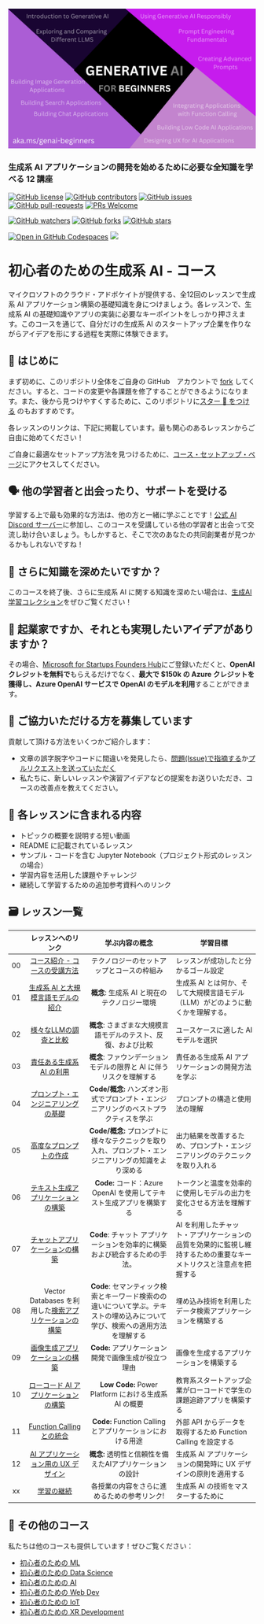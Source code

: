 
![Generative AI For Beginners](../../images/repository-thumbnail.png?WT.mc_id=academic-105485-yoterada)

### 生成系 AI アプリケーションの開発を始めるために必要な全知識を学べる 12 講座

[![GitHub license](https://img.shields.io/github/license/microsoft/Generative-AI-For-Beginners.svg)](https://github.com/microsoft/Generative-AI-For-Beginners/blob/master/LICENSE?WT.mc_id=academic-105485-yoterada)
[![GitHub contributors](https://img.shields.io/github/contributors/microsoft/Generative-AI-For-Beginners.svg)](https://GitHub.com/microsoft/Generative-AI-For-Beginners/graphs/contributors/?WT.mc_id=academic-105485-yoterada)
[![GitHub issues](https://img.shields.io/github/issues/microsoft/Generative-AI-For-Beginners.svg)](https://GitHub.com/microsoft/Generative-AI-For-Beginners/issues/?WT.mc_id=academic-105485-yoterada)
[![GitHub pull-requests](https://img.shields.io/github/issues-pr/microsoft/Generative-AI-For-Beginners.svg)](https://GitHub.com/microsoft/Generative-AI-For-Beginners/pulls/?WT.mc_id=academic-105485-yoterada)
[![PRs Welcome](https://img.shields.io/badge/PRs-welcome-brightgreen.svg?style=flat-square)](http://makeapullrequest.com?WT.mc_id=academic-105485-yoterada)

[![GitHub watchers](https://img.shields.io/github/watchers/microsoft/Generative-AI-For-Beginners.svg?style=social&label=Watch)](https://GitHub.com/microsoft/Generative-AI-For-Beginners/watchers/?WT.mc_id=academic-105485-yoterada)
[![GitHub forks](https://img.shields.io/github/forks/microsoft/Generative-AI-For-Beginners.svg?style=social&label=Fork)](https://GitHub.com/microsoft/Generative-AI-For-Beginners/network/?WT.mc_id=academic-105485-yoterada)
[![GitHub stars](https://img.shields.io/github/stars/microsoft/Generative-AI-For-Beginners.svg?style=social&label=Star)](https://GitHub.com/microsoft/Generative-AI-For-Beginners/stargazers/?WT.mc_id=academic-105485-yoterada)

[![Open in GitHub Codespaces](https://img.shields.io/static/v1?style=for-the-badge&label=GitHub+Codespaces&message=Open&color=lightgrey&logo=github)](https://codespaces.new/microsoft/generative-ai-for-beginners?WT.mc_id=academic-105485-yoterada)
[![](https://dcbadge.vercel.app/api/server/ByRwuEEgH4)](https://aka.ms/genai-discord?WT.mc_id=academic-105485-yoterada)

# 初心者のための生成系 AI - コース

マイクロソフトのクラウド・アドボケイトが提供する、全12回のレッスンで生成系 AI アプリケーション構築の基礎知識を身につけましょう。各レッスンで、生成系 AI の基礎知識やアプリの実装に必要なキーポイントをしっかり押さえます。このコースを通じて、自分だけの生成系 AI のスタートアップ企業を作りながらアイデアを形にする過程を実際に体験できます。

## 🌱 はじめに

まず初めに、このリポジトリ全体をご自身の GitHub　アカウントで [fork](https://github.com/microsoft/generative-ai-for-beginners/fork?WT.mc_id=academic-105485-yoterada) してください。すると、コードの変更や各課題を修了することができるようになります。また、後から見つけやすくするために、このリポジトリに[スター 🌟 をつける](https://docs.github.com/en/get-started/exploring-projects-on-github/saving-repositories-with-stars?WT.mc_id=academic-105485-yoterada) のもおすすめです。

各レッスンのリンクは、下記に掲載しています。最も関心のあるレッスンからご自由に始めてください！

ご自身に最適なセットアップ方法を見つけるために、[コース・セットアップ・ページ](../../00-course-setup/README.md?WT.mc_id=academic-105485-yoterada)にアクセスしてください。

## 🗣️ 他の学習者と出会ったり、サポートを受ける

学習する上で最も効果的な方法は、他の方と一緒に学ぶことです！[公式 AI Discord サーバー](https://aka.ms/genai-discord?WT.mc_id=academic-105485-yoterada)に参加し、このコースを受講している他の学習者と出会って交流し助け合いましょう。もしかすると、そこで次のあなたの共同創業者が見つかるかもしれないですね！

## 🧠 さらに知識を深めたいですか？

このコースを終了後、さらに生成系 AI に関する知識を深めたい場合は、[生成AI学習コレクション](https://aka.ms/genai-collection?WT.mc_id=academic-105485-yoterada)をぜひご覧ください！

##  🚀  起業家ですか、それとも実現したいアイデアがありますか？

その場合、[Microsoft for Startups Founders Hub](https://aka.ms/genai-foundershub?WT.mc_id=academic-105485-yoterada)にご登録いただくと、**OpenAI クレジットを無料で**もらえるだけでなく、**最大で $150k の Azure クレジットを獲得し、Azure OpenAI サービスで OpenAI のモデルを利用**することができます。

##  🙏 ご協力いただける方を募集しています

貢献して頂ける方法をいくつかご紹介します：

- 文章の誤字脱字やコードに間違いを発見したら、[問題(Issue)で指摘する](https://github.com/microsoft/generative-ai-for-beginners/issues?WT.mc_id=academic-105485-yoterada)か[プルリクエストを送っていただく](https://github.com/microsoft/generative-ai-for-beginners/pulls?WT.mc_id=academic-105485-yoterada)  
- 私たちに、新しいレッスンや演習アイデアなどの提案をお送りいただき、コースの改善点を教えてください。

## 📂 各レッスンに含まれる内容

- トピックの概要を説明する短い動画  
- README に記載されているレッスン
- サンプル・コードを含む Jupyter Notebook（プロジェクト形式のレッスンの場合）  
- 学習内容を活用した課題やチャレンジ
- 継続して学習するための追加参考資料へのリンク

## 🗃️ レッスン一覧
|       |              レッスンへのリンク              |                       学ぶ内容の概念                       |                      学習目標                 |                             
| :---: | :------------------------------------: | :---------------------------------------------------------: | ----------------------------------------------------------- |
| 00 | [コース紹介 - コースの受講方法](../../00-course-setup/translations/ja-jp/README.md?WT.mc_id=academic-105485-yoterada) | テクノロジーのセットアップとコースの枠組み | レッスンが成功したと分かるゴール設定| 
| 01 | [生成系 AI と大規模言語モデルの紹介](../../01-introduction-to-genai/translations/ja-jp/README.md?WT.mc_id=academic-105485-yoterada) |**概念**: 生成系 AI と現在のテクノロジー環境|  生成系 AI とは何か、そして大規模言語モデル（LLM）がどのように動くかを理解する。                   |
| 02 | [様々なLLMの調査と比較](../../02-exploring-and-comparing-different-llms/translations/ja-jp/README.md?WT.mc_id=academic-105485-yoterada) | **概念**: さまざまな大規模言語モデルのテスト、反復、および比較 | ユースケースに適した AI モデルを選択 | 
| 03 | [責任ある生成系 AI の利用](../../03-using-generative-ai-responsibly/translations/ja-jp/README.md?WT.mc_id=academic-105485-yoterada)| **概念**: ファウンデーションモデルの限界と AI に伴うリスクを理解する  | 責任ある生成系 AI アプリケーションの開発方法を学ぶ |
| 04 | [プロンプト・エンジニアリングの基礎](../../04-prompt-engineering-fundamentals/translations/ja-jp/README.md?WT.mc_id=academic-105485-yoterada) | **Code/概念:** ハンズオン形式でプロンプト・エンジニアリングのベストプラクティスを学ぶ |  プロンプトの構造と使用法の理解 |  
| 05 | [高度なプロンプトの作成](../../05-advanced-prompts/translations/ja-jp/README.md?WT.mc_id=academic-105485-yoterada) | **Code/概念:** プロンプトに様々なテクニックを取り入れ、プロンプト・エンジニアリングの知識をより深める | 出力結果を改善するため、プロンプト・エンジニアリングのテクニックを取り入れる | 
| 06 | [テキスト生成アプリケーションの構築](../../06-text-generation-apps/translations/ja-jp/README.md?WT.mc_id=academic-105485-yoterada)  | **Code:** コード：Azure OpenAI を使用してテキスト生成アプリを構築する | トークンと温度を効率的に使用しモデルの出力を変化させる方法を理解する |
| 07 | [チャットアプリケーションの構築](../../07-building-chat-applications/translations/ja-jp/README.md?WT.mc_id=academic-105485-yoterada) | **Code**: チャット アプリケーションを効率的に構築および統合するための手法。 | AI を利用したチャット・アプリケーションの品質を効果的に監視し維持するための重要なキーメトリクスと注意点を把握する | 
| 08 | Vector Databases を利用した[検索アプリケーションの構築](../../08-building-search-applications/translations/ja-jp/README.md?WT.mc_id=academic-105485-yoterada) | **Code**: セマンティック検索とキーワード検索のの違いについて学ぶ。テキストの埋め込みについて学び、検索への適用方法を理解する | 埋め込み技術を利用したデータ検索アプリケーションを構築する | 
| 09 | [画像生成アプリケーションの構築](../../09-building-image-applications/translations/ja-jp/README.md?WT.mc_id=academic-105485-yoterada)  | **Code:** アプリケーション開発で画像生成が役立つ理由 | 画像を生成するアプリケーションを構築する | 
| 10 | [ローコード AI アプリケーションの構築](../../10-building-low-code-ai-applications/translations/ja-jp/README.md?WT.mc_id=academic-105485-yoterada)  | **Low Code:** Power Platform における生成系 AI の概要 | 教育系スタートアップ企業がローコードで学生の課題追跡アプリを構築する |
| 11 | [Function Calling との統合](../../11-integrating-with-function-calling/translations/ja-jp/README.md?WT.mc_id=academic-105485-yoterada)  | **Code:** Function Calling とアプリケーションにおける用途 | 外部 API からデータを取得するため Function Calling を設定する |
| 12 | [AI アプリケーション用の UX デザイン](../../12-designing-ux-for-ai-applications/translations/ja-jp/README.md?WT.mc_id=academic-105485-yoterada) | **概念:** 透明性と信頼性を備えたAIアプリケーションの設計 | 生成系 AI アプリケーションの開発時に UX デザインの原則を適用する |
| xx | [学習の継続](../../13-continued-learning/translations/ja-jp/README.md?WT.mc_id=academic-105485-yoterada)  | 各授業の内容をさらに進めるための参考リンク! | 生成系 AI の技術をマスターするために | 

## 🎒  その他のコース

私たちは他のコースも提供しています！ぜひご覧ください：

- [初心者のための ML](https://aka.ms/ml-beginners?WT.mc_id=academic-105485-yoterada)
- [初心者のための Data Science](https://aka.ms/datascience-beginners?WT.mc_id=academic-105485-yoterada)
- [初心者のための AI](https://aka.ms/ai-beginners?WT.mc_id=academic-105485-yoterada)
- [初心者のための Web Dev](https://aka.ms/webdev-beginners?WT.mc_id=academic-105485-yoterada)
- [初心者のための IoT](https://aka.ms/iot-beginners?WT.mc_id=academic-105485-yoterada)
- [初心者のための XR Development](https://github.com/microsoft/xr-development-for-beginners?WT.mc_id=academic-105485-yoterada)
